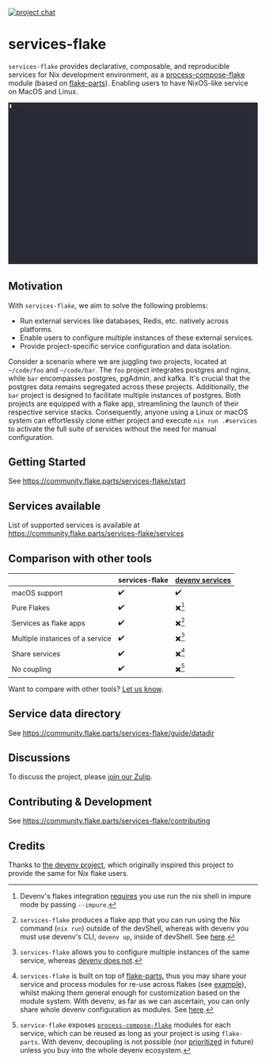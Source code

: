 [![project chat](https://img.shields.io/badge/zulip-join_chat-brightgreen.svg)](https://nixos.zulipchat.com/#narrow/stream/414011-services-flake)

# services-flake

`services-flake` provides declarative, composable, and reproducible services for Nix development environment, as a [process-compose-flake](https://github.com/Platonic-Systems/process-compose-flake) module (based on [flake-parts](https://flake.parts)). Enabling users to have NixOS-like service on MacOS and Linux.

![Demo](./doc/demo.gif)

## Motivation

With `services-flake`, we aim to solve the following problems:

- Run external services like databases, Redis, etc. natively across platforms.
- Enable users to configure multiple instances of these external services.
- Provide project-specific service configuration and data isolation.

Consider a scenario where we are juggling two projects, located at `~/code/foo` and `~/code/bar`. The `foo` project integrates postgres and nginx, while `bar` encompasses postgres, pgAdmin, and kafka. It's crucial that the postgres data remains segregated across these projects. Additionally, the `bar` project is designed to facilitate multiple instances of postgres. Both projects are equipped with a flake app, streamlining the launch of their respective service stacks. Consequently, anyone using a Linux or macOS system can effortlessly clone either project and execute `nix run .#services` to activate the full suite of services without the need for manual configuration.
## Getting Started

See <https://community.flake.parts/services-flake/start>

## Services available

List of supported services is available at https://community.flake.parts/services-flake/services

## Comparison with other tools

| | services-flake | [devenv services](https://devenv.sh/services/) |
| --- | --- | --- |
| macOS support | ✔️  | ✔️  |
| Pure Flakes | ✔️  | ✖️[^1]  |
| Services as flake apps | ✔️  | ✖️[^3]  |
| Multiple instances of a service | ✔️  | ✖️[^4]  |
| Share services | ✔️  | ✖️[^2]  |
| No coupling | ✔️  | ✖️[^5]  |

Want to compare with other tools? [Let us know](https://github.com/juspay/services-flake/issues).

[^1]: Devenv's flakes integration [requires](https://devenv.sh/guides/using-with-flakes/) you use run the nix shell in impure mode by passing `--impure`. 
[^2]: `services-flake` is built on top of [flake-parts](https://flake.parts/), thus you may share your service and process modules for re-use across flakes (see [example](./example/share-services)), whilst making them general enough for customization based on the module system. With devenv, as far as we can ascertain, you can only share whole devenv configuration as modules. See [here](https://github.com/juspay/services-flake/pull/135#discussion_r1517425295).
[^3]: `services-flake` produces a flake app that you can run using the Nix command (`nix run`) outside of the devShell, whereas with devenv you must use devenv's CLI, `devenv up`, inside of devShell. See [here](https://github.com/juspay/services-flake/pull/135#discussion_r1517213858).
[^4]: `services-flake` allows you to configure multiple instances of the same service, whereas [devenv does not](https://github.com/cachix/devenv/issues/75#issuecomment-1638859874).
[^5]: `service-flake` exposes [`process-compose-flake`](https://github.com/Platonic-Systems/process-compose-flake) modules for each service, which can be reused as long as your project is using `flake-parts`. With devenv, decoupling is not possible (nor [prioritized](https://github.com/cachix/devenv/issues/75#issuecomment-1324914551) in future) unless you buy into the whole devenv ecosystem.


## Service data directory

See <https://community.flake.parts/services-flake/guide/datadir>

## Discussions

To discuss the project, please [join our Zulip](https://nixos.zulipchat.com/#narrow/stream/414011-services-flake).

## Contributing & Development

See <https://community.flake.parts/services-flake/contributing>

## Credits

Thanks to [the devenv project](https://github.com/cachix/devenv/tree/main/src/modules/services), which originally inspired this project to provide the same for Nix flake users.
